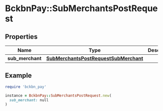 # BckbnPay::SubMerchantsPostRequest

## Properties

| Name | Type | Description | Notes |
| ---- | ---- | ----------- | ----- |
| **sub_merchant** | [**SubMerchantsPostRequestSubMerchant**](SubMerchantsPostRequestSubMerchant.md) |  | [optional] |

## Example

```ruby
require 'bckbn_pay'

instance = BckbnPay::SubMerchantsPostRequest.new(
  sub_merchant: null
)
```

